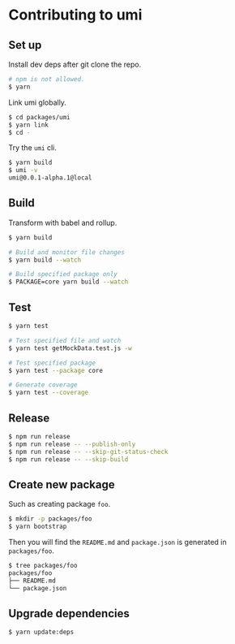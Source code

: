 # Contributing to umi

## Set up

Install dev deps after git clone the repo.

```bash
# npm is not allowed.
$ yarn
```

Link umi globally.

```bash
$ cd packages/umi
$ yarn link
$ cd -
```

Try the `umi` cli.

```bash
$ yarn build
$ umi -v
umi@0.0.1-alpha.1@local
```

## Build

Transform with babel and rollup.

```bash
$ yarn build

# Build and monitor file changes
$ yarn build --watch

# Build specified package only
$ PACKAGE=core yarn build --watch
```

## Test

```bash
$ yarn test

# Test specified file and watch
$ yarn test getMockData.test.js -w

# Test specified package
$ yarn test --package core

# Generate coverage
$ yarn test --coverage
```

## Release

```bash
$ npm run release
$ npm run release -- --publish-only
$ npm run release -- --skip-git-status-check
$ npm run release -- --skip-build
```

## Create new package

Such as creating package `foo`.

```bash
$ mkdir -p packages/foo
$ yarn bootstrap
```

Then you will find the `README.md` and `package.json` is generated in `packages/foo`.

```bash
$ tree packages/foo
packages/foo
├── README.md
└── package.json
```

## Upgrade dependencies

```bash
$ yarn update:deps
```
